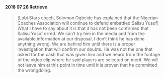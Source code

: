 
#### 2018 07 26 Retrieve
> [Lobi Stars coach, Solomon Ogbeide has explained that the Nigerian Coaches Association will continue to defend embattled Salisu Yusuf] What I have to say about it is that it has not been confirmed that Salisu Yusuf erred. We can’t try him in the media and from the available information at our disposal, I don’t think he has done anything wrong. We are behind him until there is a proper investigation that will confirm our doubts. He was not the one that asked for the cash that was given him and we heard from the footage of the video clip where he said players are selected on merit. We will not leave him at this point in time until it is proven that he committed the wrongdoing.

